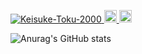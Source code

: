 <p align="left"> 
  <a href="https://github.com/Keisuke-Toku-2000/Keisuke-Toku-2000/">
    <img src="https://komarev.com/ghpvc/?username=Keisuke-Toku-2000" alt="Keisuke-Toku-2000" />
  </a>
  <a href="http://twitter.com/yutkat">
    <img height="20" src="https://img.shields.io/twitter/follow/keisuke2000_?label=Twitter&logo=twitter&style=flat" />
  </a>
  <a href="https://github.com/Keisuke-Toku-2000">
    <img height="20" src="https://img.shields.io/github/followers/Keisuke-Toku-2000?label=follow&logo=github&style=flat" />
  </a>
 </p>
 
<div>
  
![Anurag's GitHub stats](https://github-readme-stats.vercel.app/api?username=Keisuke-Toku-2000&count_private=true)
  
</div>




